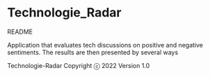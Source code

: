 # Technologie_Radar
README

Application that evaluates tech discussions on positive and negative sentiments.
The results are then presented by several ways


Technologie-Radar
Copyright ⓒ 2022 
Version 1.0
